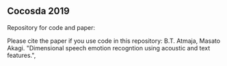 ## Cocosda 2019  

Repository for code and paper:

Please cite the paper if you use code in this repository:
B.T. Atmaja, Masato Akagi. "Dimensional speech emotion recogntion using acoustic and text features.",
